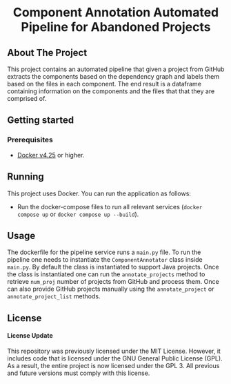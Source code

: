 <br />
<p align="center">
    <h1 align="center">Component Annotation Automated Pipeline for Abandoned Projects</h1>
    <p align="center"></p>
</p>

## About The Project

This project contains an automated pipeline that given a project from GitHub extracts the components based on the dependency graph
and labels them based on the files in each component. The end result is a dataframe containing information on the components and the files that
that they are comprised of.

## Getting started
### Prerequisites

- [Docker v4.25](https://www.docker.com/get-started) or higher.

## Running
This project uses Docker. You can run the application as follows:

- Run the docker-compose files to run all relevant services (`docker compose up` or `docker compose up --build`).

## Usage

The dockerfile for the pipeline service runs a `main.py` file. To run the pipeline one needs to instantiate the `ComponentAnnotator` class inside `main.py`. By default the class is instantiated to support Java projects. Once the class is instantiated one can run the `annotate_projects` method to retrieve `num_proj` number of projects from GitHub and process them. Once can also provide GitHub projects manually using the `annotate_project` or `annotate_project_list` methods. 

## License

#### License Update
This repository was previously licensed under the MIT License. However, it includes code that is licensed under the GNU General Public License (GPL). As a result, the entire project is now licensed under the GPL 3. All previous and future versions must comply with this license.
